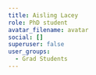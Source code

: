 ```yaml
---
title: Aisling Lacey
role: PhD student
avatar_filename: avatar
social: []
superuser: false
user_groups:
  - Grad Students
---
```

